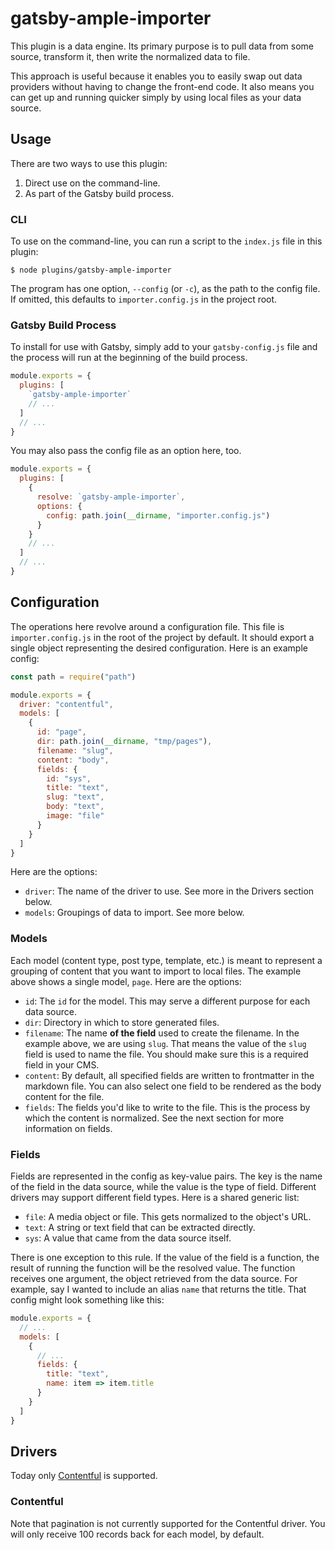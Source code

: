 # gatsby-ample-importer

This plugin is a data engine. Its primary purpose is to pull data from some source, transform it, then write the normalized data to file.

This approach is useful because it enables you to easily swap out data providers without having to change the front-end code. It also means you can get up and running quicker simply by using local files as your data source.

## Usage

There are two ways to use this plugin:

1. Direct use on the command-line.
2. As part of the Gatsby build process.

### CLI

To use on the command-line, you can run a script to the `index.js` file in this plugin:

    $ node plugins/gatsby-ample-importer

The program has one option, `--config` (or `-c`), as the path to the config file. If omitted, this defaults to `importer.config.js` in the project root.

### Gatsby Build Process

To install for use with Gatsby, simply add to your `gatsby-config.js` file and the process will run at the beginning of the build process.

```js
module.exports = {
  plugins: [
    `gatsby-ample-importer`
    // ...
  ]
  // ...
}
```

You may also pass the config file as an option here, too.

```js
module.exports = {
  plugins: [
    {
      resolve: `gatsby-ample-importer`,
      options: {
        config: path.join(__dirname, "importer.config.js")
      }
    }
    // ...
  ]
  // ...
}
```

## Configuration

The operations here revolve around a configuration file. This file is `importer.config.js` in the root of the project by default. It should export a single object representing the desired configuration. Here is an example config:

```js
const path = require("path")

module.exports = {
  driver: "contentful",
  models: [
    {
      id: "page",
      dir: path.join(__dirname, "tmp/pages"),
      filename: "slug",
      content: "body",
      fields: {
        id: "sys",
        title: "text",
        slug: "text",
        body: "text",
        image: "file"
      }
    }
  ]
}
```

Here are the options:

- `driver`: The name of the driver to use. See more in the Drivers section below.
- `models`: Groupings of data to import. See more below.

### Models

Each model (content type, post type, template, etc.) is meant to represent a grouping of content that you want to import to local files. The example above shows a single model, `page`. Here are the options:

- `id`: The `id` for the model. This may serve a different purpose for each data source.
- `dir`: Directory in which to store generated files.
- `filename`: The name **of the field** used to create the filename. In the example above, we are using `slug`. That means the value of the `slug` field is used to name the file. You should make sure this is a required field in your CMS.
- `content`: By default, all specified fields are written to frontmatter in the markdown file. You can also select one field to be rendered as the body content for the file.
- `fields`: The fields you'd like to write to the file. This is the process by which the content is normalized. See the next section for more information on fields.

### Fields

Fields are represented in the config as key-value pairs. The key is the name of the field in the data source, while the value is the type of field. Different drivers may support different field types. Here is a shared generic list:

- `file`: A media object or file. This gets normalized to the object's URL.
- `text`: A string or text field that can be extracted directly.
- `sys`: A value that came from the data source itself.

There is one exception to this rule. If the value of the field is a function, the result of running the function will be the resolved value. The function receives one argument, the object retrieved from the data source. For example, say I wanted to include an alias `name` that returns the title. That config might look something like this:

```js
module.exports = {
  // ...
  models: [
    {
      // ...
      fields: {
        title: "text",
        name: item => item.title
      }
    }
  ]
}
```

## Drivers

Today only [Contentful](https://www.contentful.com/) is supported.

### Contentful

Note that pagination is not currently supported for the Contentful driver. You will only receive 100 records back for each model, by default.

